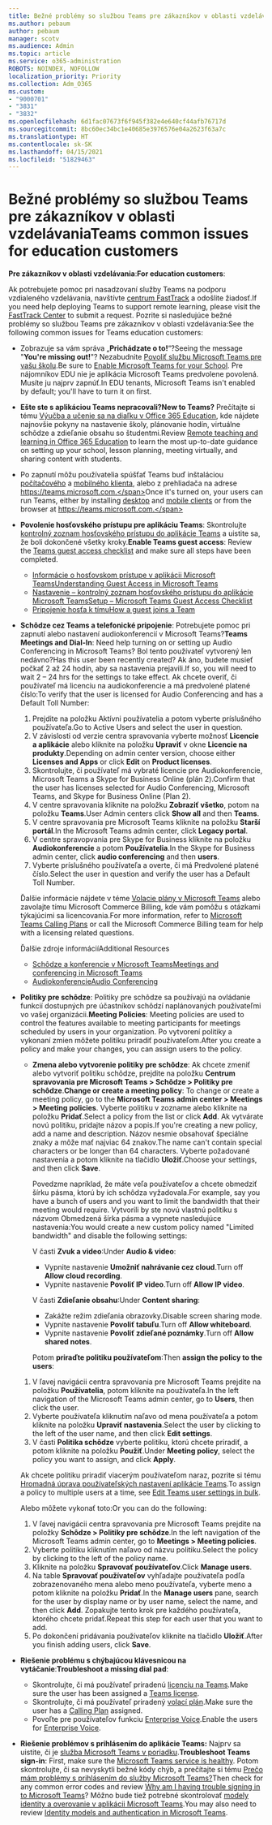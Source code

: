 ```yaml
---
title: Bežné problémy so službou Teams pre zákazníkov v oblasti vzdelávania
ms.author: pebaum
author: pebaum
manager: scotv
ms.audience: Admin
ms.topic: article
ms.service: o365-administration
ROBOTS: NOINDEX, NOFOLLOW
localization_priority: Priority
ms.collection: Adm_O365
ms.custom:
- "9000701"
- "3831"
- "3832"
ms.openlocfilehash: 6d1fac07673f6f945f382e4e640cf44afb76717d
ms.sourcegitcommit: 8bc60ec34bc1e40685e3976576e04a2623f63a7c
ms.translationtype: HT
ms.contentlocale: sk-SK
ms.lasthandoff: 04/15/2021
ms.locfileid: "51829463"
---
```

# <a name="teams-common-issues-for-education-customers"></a><span data-ttu-id="3032f-102">Bežné problémy so službou Teams pre zákazníkov v oblasti vzdelávania</span><span class="sxs-lookup"><span data-stu-id="3032f-102">Teams common issues for education customers</span></span>

<span data-ttu-id="3032f-103">**Pre zákazníkov v oblasti vzdelávania**:</span><span class="sxs-lookup"><span data-stu-id="3032f-103">**For education customers**:</span></span>

<span data-ttu-id="3032f-104">Ak potrebujete pomoc pri nasadzovaní služby Teams na podporu vzdialeného vzdelávania, navštívte [centrum FastTrack](https://www.microsoft.com/fasttrack) a odošlite žiadosť.</span><span class="sxs-lookup"><span data-stu-id="3032f-104">If you need help deploying Teams to support remote learning, please visit the [FastTrack Center](https://www.microsoft.com/fasttrack) to submit a request.</span></span> <span data-ttu-id="3032f-105">Pozrite si nasledujúce bežné problémy so službou Teams pre zákazníkov v oblasti vzdelávania:</span><span class="sxs-lookup"><span data-stu-id="3032f-105">See the following common issues for Teams education customers:</span></span>

- <span data-ttu-id="3032f-106">Zobrazuje sa vám správa „**Prichádzate o to!**“?</span><span class="sxs-lookup"><span data-stu-id="3032f-106">Seeing the message "**You're missing out!**"?</span></span> <span data-ttu-id="3032f-107">Nezabudnite [Povoliť službu Microsoft Teams pre vašu školu](https://docs.microsoft.com/microsoft-365/education/intune-edu-trial/enable-microsoft-teams).</span><span class="sxs-lookup"><span data-stu-id="3032f-107">Be sure to [Enable Microsoft Teams for your School](https://docs.microsoft.com/microsoft-365/education/intune-edu-trial/enable-microsoft-teams).</span></span> <span data-ttu-id="3032f-108">Pre nájomníkov EDU nie je aplikácia Microsoft Teams predvolene povolená. Musíte ju najprv zapnúť.</span><span class="sxs-lookup"><span data-stu-id="3032f-108">In EDU tenants, Microsoft Teams isn't enabled by default; you'll have to turn it on first.</span></span>

- <span data-ttu-id="3032f-109">**Ešte ste s aplikáciou Teams nepracovali?**</span><span class="sxs-lookup"><span data-stu-id="3032f-109">**New to Teams?**</span></span> <span data-ttu-id="3032f-110">Prečítajte si tému [Výučba a učenie sa na diaľku v Office 365 Education](https://support.office.com/article/remote-teaching-and-learning-in-office-365-education-f651ccae-7b65-478b-8366-51bb884025c4), kde nájdete najnovšie pokyny na nastavenie školy, plánovanie hodín, virtuálne schôdze a zdieľanie obsahu so študentmi.</span><span class="sxs-lookup"><span data-stu-id="3032f-110">Review [Remote teaching and learning in Office 365 Education](https://support.office.com/article/remote-teaching-and-learning-in-office-365-education-f651ccae-7b65-478b-8366-51bb884025c4) to learn the most up-to-date guidance on setting up your school, lesson planning, meeting virtually, and sharing content with students.</span></span>

- <span data-ttu-id="3032f-111">Po zapnutí môžu používatelia spúšťať Teams buď inštaláciou [počítačového](https://docs.microsoft.com/MicrosoftTeams/get-clients#desktop-client) a [mobilného klienta](https://docs.microsoft.com/MicrosoftTeams/get-clients#mobile-clients), alebo z prehliadača na adrese https://teams.microsoft.com.</span><span class="sxs-lookup"><span data-stu-id="3032f-111">Once it's turned on, your users can run Teams, either by installing [desktop](https://docs.microsoft.com/MicrosoftTeams/get-clients#desktop-client) and [mobile clients](https://docs.microsoft.com/MicrosoftTeams/get-clients#mobile-clients) or from the browser at https://teams.microsoft.com.</span></span>

- <span data-ttu-id="3032f-112">**Povolenie hosťovského prístupu pre aplikáciu Teams**: Skontrolujte [kontrolný zoznam hosťovského prístupu do aplikácie Teams](https://docs.microsoft.com/microsoftteams/guest-access-checklist) a uistite sa, že boli dokončené všetky kroky.</span><span class="sxs-lookup"><span data-stu-id="3032f-112">**Enable Teams guest access**: Review the [Teams guest access checklist](https://docs.microsoft.com/microsoftteams/guest-access-checklist) and make sure all steps have been completed.</span></span>
    - [<span data-ttu-id="3032f-113">Informácie o hosťovskom prístupe v aplikácii Microsoft Teams</span><span class="sxs-lookup"><span data-stu-id="3032f-113">Understanding Guest Access in Microsoft Teams</span></span>](https://docs.microsoft.com/microsoftteams/guest-access)
    - [<span data-ttu-id="3032f-114">Nastavenie – kontrolný zoznam hosťovského prístupu do aplikácie Microsoft Teams</span><span class="sxs-lookup"><span data-stu-id="3032f-114">Setup – Microsoft Teams Guest Access Checklist</span></span>](https://docs.microsoft.com/microsoftteams/guest-access-checklist)
    - [<span data-ttu-id="3032f-115">Pripojenie hosťa k tímu</span><span class="sxs-lookup"><span data-stu-id="3032f-115">How a guest joins a Team</span></span>](https://docs.microsoft.com/microsoftteams/guest-joins)

- <span data-ttu-id="3032f-116">**Schôdze cez Teams a telefonické pripojenie**: Potrebujete pomoc pri zapnutí alebo nastavení audiokonferencií v Microsoft Teams?</span><span class="sxs-lookup"><span data-stu-id="3032f-116">**Teams Meetings and Dial-In**: Need help turning on or setting up Audio Conferencing in Microsoft Teams?</span></span> <span data-ttu-id="3032f-117">Bol tento používateľ vytvorený len nedávno?</span><span class="sxs-lookup"><span data-stu-id="3032f-117">Has this user been recently created?</span></span> <span data-ttu-id="3032f-118">Ak áno, budete musieť počkať 2 až 24 hodín, aby sa nastavenia prejavili.</span><span class="sxs-lookup"><span data-stu-id="3032f-118">If so, you will need to wait 2 – 24 hrs for the settings to take effect.</span></span> <span data-ttu-id="3032f-119">Ak chcete overiť, či používateľ má licenciu na audiokonferencie a má predvolené platené číslo:</span><span class="sxs-lookup"><span data-stu-id="3032f-119">To verify that the user is licensed for Audio Conferencing and has a Default Toll Number:</span></span>
    1. <span data-ttu-id="3032f-120">Prejdite na položku Aktívni používatelia a potom vyberte príslušného používateľa.</span><span class="sxs-lookup"><span data-stu-id="3032f-120">Go to Active Users and select the user in question.</span></span>
    2. <span data-ttu-id="3032f-121">V závislosti od verzie centra spravovania vyberte možnosť **Licencie a aplikácie** alebo kliknite na položku **Upraviť** v okne **Licencie na produkty**.</span><span class="sxs-lookup"><span data-stu-id="3032f-121">Depending on admin center version, choose either **Licenses and Apps** or click **Edit** on **Product licenses**.</span></span>
    3. <span data-ttu-id="3032f-122">Skontrolujte, či používateľ má vybraté licencie pre Audiokonferencie, Microsoft Teams a Skype for Business Online (plán 2).</span><span class="sxs-lookup"><span data-stu-id="3032f-122">Confirm that the user has licenses selected for Audio Conferencing, Microsoft Teams, and Skype for Business Online (Plan 2).</span></span>
    4. <span data-ttu-id="3032f-123">V centre spravovania kliknite na položku **Zobraziť všetko**, potom na položku **Teams**.</span><span class="sxs-lookup"><span data-stu-id="3032f-123">User Admin centers click **Show all** and then **Teams**.</span></span>
    5. <span data-ttu-id="3032f-124">V centre spravovania pre Microsoft Teams kliknite na položku **Starší portál**.</span><span class="sxs-lookup"><span data-stu-id="3032f-124">In the Microsoft Teams admin center, click **Legacy portal**.</span></span>
    6. <span data-ttu-id="3032f-125">V centre spravopvania pre Skype for Business kliknite na položku **Audiokonferencie** a potom **Používatelia**.</span><span class="sxs-lookup"><span data-stu-id="3032f-125">In the Skype for Business admin center, click **audio conferencing** and then **users**.</span></span>
    7. <span data-ttu-id="3032f-126">Vyberte príslušného používateľa a overte, či má Predvolené platené číslo.</span><span class="sxs-lookup"><span data-stu-id="3032f-126">Select the user in question and verify the user has a Default Toll Number.</span></span>

    <span data-ttu-id="3032f-127">Ďalšie informácie nájdete v téme [Volacie plány v Microsoft Teams](https://docs.microsoft.com/microsoftteams/calling-plans-for-office-365) alebo zavolajte tímu Microsoft Commerce Billing, kde vám pomôžu s otázkami týkajúcimi sa licencovania.</span><span class="sxs-lookup"><span data-stu-id="3032f-127">For more information, refer to [Microsoft Teams Calling Plans](https://docs.microsoft.com/microsoftteams/calling-plans-for-office-365) or call the Microsoft Commerce Billing team for help with a licensing related questions.</span></span>

    <span data-ttu-id="3032f-128">Ďalšie zdroje informácií</span><span class="sxs-lookup"><span data-stu-id="3032f-128">Additional Resources</span></span>

    - [<span data-ttu-id="3032f-129">Schôdze a konferencie v Microsoft Teams</span><span class="sxs-lookup"><span data-stu-id="3032f-129">Meetings and conferencing in Microsoft Teams</span></span>](https://docs.microsoft.com/microsoftteams/deploy-meetings-microsoft-teams-landing-page)
    - [<span data-ttu-id="3032f-130">Audiokonferencie</span><span class="sxs-lookup"><span data-stu-id="3032f-130">Audio Conferencing</span></span>](https://docs.microsoft.com/microsoftteams/audio-conferencing-in-office-365)

- <span data-ttu-id="3032f-131">**Politiky pre schôdze**: Politiky pre schôdze sa používajú na ovládanie funkcií dostupných pre účastníkov schôdzí naplánovaných používateľmi vo vašej organizácii.</span><span class="sxs-lookup"><span data-stu-id="3032f-131">**Meeting Policies**: Meeting policies are used to control the features available to meeting participants for meetings scheduled by users in your organization.</span></span> <span data-ttu-id="3032f-132">Po vytvorení politiky a vykonaní zmien môžete politiku priradiť používateľom.</span><span class="sxs-lookup"><span data-stu-id="3032f-132">After you create a policy and make your changes, you can assign users to the policy.</span></span>

    - <span data-ttu-id="3032f-133">**Zmena alebo vytvorenie politiky pre schôdze**: Ak chcete zmeniť alebo vytvoriť politiku schôdze, prejdite na položku **Centrum spravovania pre Microsoft Teams > Schôdze > Politiky pre schôdze**.</span><span class="sxs-lookup"><span data-stu-id="3032f-133">**Change or create a meeting policy**: To change or create a meeting policy, go to the **Microsoft Teams admin center > Meetings > Meeting policies**.</span></span> <span data-ttu-id="3032f-134">Vyberte politiku v zozname alebo kliknite na položku **Pridať**.</span><span class="sxs-lookup"><span data-stu-id="3032f-134">Select a policy from the list or click **Add**.</span></span> <span data-ttu-id="3032f-135">Ak vytvárate novú politiku, pridajte názov a popis.</span><span class="sxs-lookup"><span data-stu-id="3032f-135">If you're creating a new policy, add a name and description.</span></span> <span data-ttu-id="3032f-136">Názov nesmie obsahovať špeciálne znaky a môže mať najviac 64 znakov.</span><span class="sxs-lookup"><span data-stu-id="3032f-136">The name can't contain special characters or be longer than 64 characters.</span></span> <span data-ttu-id="3032f-137">Vyberte požadované nastavenia a potom kliknite na tlačidlo **Uložiť**.</span><span class="sxs-lookup"><span data-stu-id="3032f-137">Choose your settings, and then click **Save**.</span></span> 
    
        <span data-ttu-id="3032f-138">Povedzme napríklad, že máte veľa používateľov a chcete obmedziť šírku pásma, ktorú by ich schôdza vyžadovala.</span><span class="sxs-lookup"><span data-stu-id="3032f-138">For example, say you have a bunch of users and you want to limit the bandwidth that their meeting would require.</span></span> <span data-ttu-id="3032f-139">Vytvorili by ste novú vlastnú politiku s názvom Obmedzená šírka pásma a vypnete nasledujúce nastavenia:</span><span class="sxs-lookup"><span data-stu-id="3032f-139">You would create a new custom policy named "Limited bandwidth" and disable the following settings:</span></span>

        <span data-ttu-id="3032f-140">V časti **Zvuk a video**:</span><span class="sxs-lookup"><span data-stu-id="3032f-140">Under **Audio & video**:</span></span>
        - <span data-ttu-id="3032f-141">Vypnite nastavenie **Umožniť nahrávanie cez cloud**.</span><span class="sxs-lookup"><span data-stu-id="3032f-141">Turn off **Allow cloud recording**.</span></span>
        - <span data-ttu-id="3032f-142">Vypnite nastavenie **Povoliť IP video**.</span><span class="sxs-lookup"><span data-stu-id="3032f-142">Turn off **Allow IP video**.</span></span>

        <span data-ttu-id="3032f-143">V časti **Zdieľanie obsahu**:</span><span class="sxs-lookup"><span data-stu-id="3032f-143">Under **Content sharing**:</span></span>

        - <span data-ttu-id="3032f-144">Zakážte režim zdieľania obrazovky.</span><span class="sxs-lookup"><span data-stu-id="3032f-144">Disable screen sharing mode.</span></span>
        - <span data-ttu-id="3032f-145">Vypnite nastavenie **Povoliť tabuľu**.</span><span class="sxs-lookup"><span data-stu-id="3032f-145">Turn off **Allow whiteboard**.</span></span>
        - <span data-ttu-id="3032f-146">Vypnite nastavenie **Povoliť zdieľané poznámky**.</span><span class="sxs-lookup"><span data-stu-id="3032f-146">Turn off **Allow shared notes**.</span></span>

        <span data-ttu-id="3032f-147">Potom **priraďte politiku používateľom**:</span><span class="sxs-lookup"><span data-stu-id="3032f-147">Then **assign the policy to the users**:</span></span>

    1. <span data-ttu-id="3032f-148">V ľavej navigácii centra spravovania pre Microsoft Teams prejdite na položku **Používatelia**, potom kliknite na používateľa.</span><span class="sxs-lookup"><span data-stu-id="3032f-148">In the left navigation of the Microsoft Teams admin center, go to **Users**, then click the user.</span></span>
    2. <span data-ttu-id="3032f-149">Vyberte používateľa kliknutím naľavo od mena používateľa a potom kliknite na položku **Upraviť nastavenia**.</span><span class="sxs-lookup"><span data-stu-id="3032f-149">Select the user by clicking to the left of the user name, and then click **Edit settings**.</span></span>
    3. <span data-ttu-id="3032f-150">V časti **Politika schôdze** vyberte politiku, ktorú chcete priradiť, a potom kliknite na položku **Použiť**.</span><span class="sxs-lookup"><span data-stu-id="3032f-150">Under **Meeting policy**, select the policy you want to assign, and click **Apply**.</span></span>

    <span data-ttu-id="3032f-151">Ak chcete politiku priradiť viacerým používateľom naraz, pozrite si tému [Hromadná úprava používateľských nastavení aplikácie Teams](https://docs.microsoft.com/microsoftteams/edit-user-settings-in-bulk).</span><span class="sxs-lookup"><span data-stu-id="3032f-151">To assign a policy to multiple users at a time, see [Edit Teams user settings in bulk](https://docs.microsoft.com/microsoftteams/edit-user-settings-in-bulk).</span></span>

    <span data-ttu-id="3032f-152">Alebo môžete vykonať toto:</span><span class="sxs-lookup"><span data-stu-id="3032f-152">Or you can do the following:</span></span>
    1. <span data-ttu-id="3032f-153">V ľavej navigácii centra spravovania pre Microsoft Teams prejdite na položky **Schôdze > Politiky pre schôdze**.</span><span class="sxs-lookup"><span data-stu-id="3032f-153">In the left navigation of the Microsoft Teams admin center, go to **Meetings > Meeting policies**.</span></span>
    2. <span data-ttu-id="3032f-154">Vyberte politiku kliknutím naľavo od názvu politiku.</span><span class="sxs-lookup"><span data-stu-id="3032f-154">Select the policy by clicking to the left of the policy name.</span></span>
    3. <span data-ttu-id="3032f-155">Kliknite na položku **Spravovať používateľov**.</span><span class="sxs-lookup"><span data-stu-id="3032f-155">Click **Manage users**.</span></span>
    4. <span data-ttu-id="3032f-156">Na table **Spravovať používateľov** vyhľadajte používateľa podľa zobrazenovaného mena alebo meno používateľa, vyberte meno a potom kliknite na položku **Pridať**.</span><span class="sxs-lookup"><span data-stu-id="3032f-156">In the **Manage users** pane, search for the user by display name or by user name, select the name, and then click **Add**.</span></span> <span data-ttu-id="3032f-157">Zopakujte tento krok pre každého používateľa, ktorého chcete pridať.</span><span class="sxs-lookup"><span data-stu-id="3032f-157">Repeat this step for each user that you want to add.</span></span>
    5. <span data-ttu-id="3032f-158">Po dokončení pridávania používateľov kliknite na tlačidlo **Uložiť**.</span><span class="sxs-lookup"><span data-stu-id="3032f-158">After you finish adding users, click **Save**.</span></span>

- <span data-ttu-id="3032f-159">**Riešenie problému s chýbajúcou klávesnicou na vytáčanie**:</span><span class="sxs-lookup"><span data-stu-id="3032f-159">**Troubleshoot a missing dial pad**:</span></span>
    - <span data-ttu-id="3032f-160">Skontrolujte, či má používateľ priradenú [licenciu na Teams](https://docs.microsoft.com/MicrosoftTeams/assign-teams-licenses).</span><span class="sxs-lookup"><span data-stu-id="3032f-160">Make sure the user has been assigned a [Teams license](https://docs.microsoft.com/MicrosoftTeams/assign-teams-licenses).</span></span>
    - <span data-ttu-id="3032f-161">Skontrolujte, či má používateľ priradený [volací plán](https://docs.microsoft.com/MicrosoftTeams/calling-plan-landing-page).</span><span class="sxs-lookup"><span data-stu-id="3032f-161">Make sure the user has a [Calling Plan](https://docs.microsoft.com/MicrosoftTeams/calling-plan-landing-page) assigned.</span></span>
    - <span data-ttu-id="3032f-162">Povoľte pre používateľov funkciu [Enterprise Voice](https://docs.microsoft.com/skypeforbusiness/skype-for-business-hybrid-solutions/plan-your-phone-system-cloud-pbx-solution/enable-users-for-enterprise-voice-online-and-phone-system-voicemail#to-enable-your-users-for-phone-system-in-office-365-voice-and-voicemail).</span><span class="sxs-lookup"><span data-stu-id="3032f-162">Enable the users for [Enterprise Voice](https://docs.microsoft.com/skypeforbusiness/skype-for-business-hybrid-solutions/plan-your-phone-system-cloud-pbx-solution/enable-users-for-enterprise-voice-online-and-phone-system-voicemail#to-enable-your-users-for-phone-system-in-office-365-voice-and-voicemail).</span></span>

- <span data-ttu-id="3032f-163">**Riešenie problémov s prihlásením do aplikácie Teams:** Najprv sa uistite, či je [služba Microsoft Teams v poriadku](https://admin.microsoft.com/Adminportal/Home?source=applauncher#/servicehealth).</span><span class="sxs-lookup"><span data-stu-id="3032f-163">**Troubleshoot Teams sign-in**: First, make sure the [Microsoft Teams service is healthy](https://admin.microsoft.com/Adminportal/Home?source=applauncher#/servicehealth).</span></span> <span data-ttu-id="3032f-164">Potom skontrolujte, či sa nevyskytli bežné kódy chýb, a prečítajte si tému [Prečo mám problémy s prihlásením do služby Microsoft Teams?](https://support.office.com/article/a02f683b-61a3-4008-9447-ee60c5593b0f)</span><span class="sxs-lookup"><span data-stu-id="3032f-164">Then check for any common error codes and review [Why am I having trouble signing in to Microsoft Teams](https://support.office.com/article/a02f683b-61a3-4008-9447-ee60c5593b0f)?</span></span> <span data-ttu-id="3032f-165">Môžno bude tiež potrebné skontrolovať [modely identity a overovanie v aplikácii Microsoft Teams](https://docs.microsoft.com/MicrosoftTeams/identify-models-authentication).</span><span class="sxs-lookup"><span data-stu-id="3032f-165">You may also need to review [Identity models and authentication in Microsoft Teams](https://docs.microsoft.com/MicrosoftTeams/identify-models-authentication).</span></span>

